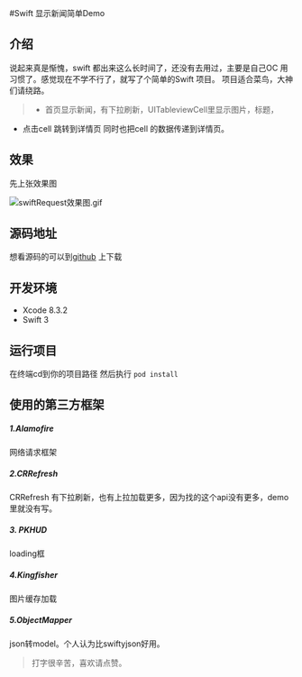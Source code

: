 #Swift 显示新闻简单Demo
## 介绍
说起来真是惭愧，swift 都出来这么长时间了，还没有去用过，主要是自己OC 用习惯了。感觉现在不学不行了，就写了个简单的Swift 项目。
项目适合菜鸟，大神们请绕路。
>* 首页显示新闻，有下拉刷新，UITableviewCell里显示图片，标题，
* 点击cell 跳转到详情页 同时也把cell 的数据传递到详情页。

## 效果
先上张效果图

![swiftRequest效果图.gif](http://upload-images.jianshu.io/upload_images/2384741-934ac10c0f2d3a93.gif?imageMogr2/auto-orient/strip)
## 源码地址
想看源码的可以到[github](https://github.com/lizhi0123/SwiftRequestDemo) 上下载
## 开发环境

* Xcode 8.3.2
* Swift 3

## 运行项目

在终端cd到你的项目路径 然后执行
`pod install`

## 使用的第三方框架

##### 1.Alamofire 
 网络请求框架

##### 2.CRRefresh 
CRRefresh 有下拉刷新，也有上拉加载更多，因为找的这个api没有更多，demo里就没有写。
##### 3. PKHUD 
loading框
##### 4.Kingfisher 
图片缓存加载
##### 5.ObjectMapper
 json转model。个人认为比swiftyjson好用。

> 打字很辛苦，喜欢请点赞。






